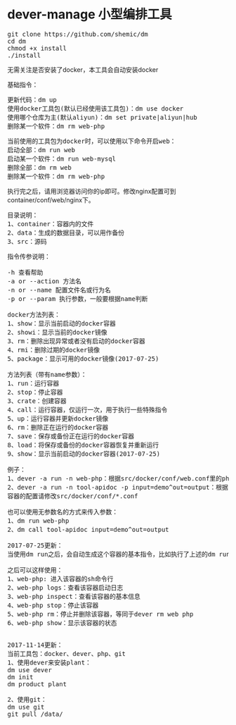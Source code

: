 # dever-manage 小型编排工具
<pre>
git clone https://github.com/shemic/dm
cd dm
chmod +x install
./install
</pre>

无需关注是否安装了docker，本工具会自动安装docker

基础指令：
<pre>
更新代码：dm up
使用docker工具包(默认已经使用该工具包)：dm use docker
使用哪个仓库为主(默认aliyun)：dm set private|aliyun|hub
删除某一个软件：dm rm web-php
</pre>

<pre>
当前使用的工具包为docker时，可以使用以下命令开启web：
启动全部：dm run web
启动某一个软件：dm run web-mysql
删除全部：dm rm web
删除某一个软件：dm rm web-php
</pre>

执行完之后，请用浏览器访问你的ip即可。修改nginx配置可到container/conf/web/nginx下。

<pre>
目录说明：
1、container：容器内的文件
2、data：生成的数据目录，可以用作备份
3、src：源码
</pre>

<pre>
指令传参说明：

-h 查看帮助 
-a or --action 方法名
-n or --name 配置文件名或行为名
-p or --param 执行参数，一般要根据name判断

docker方法列表：
1、show：显示当前启动的docker容器
2、showi：显示当前的docker镜像
3、rm：删除出现异常或者没有启动的docker容器
4、rmi：删除过期的docker镜像
5、package：显示可用的docker镜像(2017-07-25)

方法列表（带有name参数）：
1、run：运行容器
2、stop：停止容器
3、crate：创建容器
4、call：运行容器，仅运行一次，用于执行一些特殊指令
5、up：运行容器并更新docker镜像
6、rm：删除正在运行的docker容器
7、save：保存或备份正在运行的docker容器
8、load：将保存或备份的docker容器恢复并重新运行
9、show：显示当前启动的docker容器(2017-07-25)

例子：
1、dever -a run -n web-php：根据src/docker/conf/web.conf里的php配置，来持续运行php容器
2、dever -a run -n tool-apidoc -p input=demo^out=output：根据src/docker/conf/tool.conf里的apidoc配置，来运行apidoc容器，这个配置里设置了run参数，指令中加入run，则apidoc容器将作为工具使用，无需持续运行apidoc容器，仅执行一次。input=demo将替换{$input}为demo，out=output将替换{$out}为output，冒号“:”为默认值
容器的配置请修改src/docker/conf/*.conf

也可以使用无参数名的方式来传入参数：
1、dm run web-php
2、dm call tool-apidoc input=demo^out=output

2017-07-25更新：
当使用dm run之后，会自动生成这个容器的基本指令，比如执行了上述的dm run web-php

之后可以这样使用：
1、web-php: 进入该容器的sh命令行
2、web-php logs：查看该容器启动日志
3、web-php inspect：查看该容器的基本信息
4、web-php stop：停止该容器
5、web-php rm：停止并删除该容器，等同于dever rm web php
6、web-php show：显示该容器的状态

</pre>
<pre>
2017-11-14更新：
当前工具包：docker、dever、php、git
1、使用dever来安装plant：
dm use dever
dm init
dm product plant

2、使用git：
dm use git
git pull /data/
</pre>
